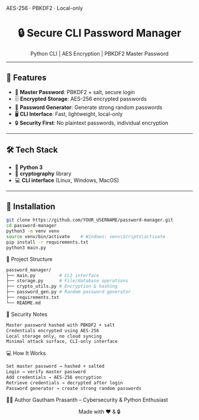 <!-- flicker overlay for neon effect -->
<rect x="-10" y="-64" width="1100" height="120" fill="url(#g1)" opacity="0.06">
<animate attributeName="opacity" values="0.06;0.18;0.06" dur="3s" repeatCount="indefinite"/>
</rect>


<!-- subtle glitch bars -->
<rect x="0" y="-38" width="1200" height="8" fill="#00ffa0" opacity="0.02">
<animate attributeName="x" values="0;10;0" dur="2.4s" repeatCount="indefinite"/>
</rect>


<!-- top tagline -->
<text x="0" y="36" font-family="'Roboto Mono', monospace" font-size="16" fill="#b7ffea" opacity="0.9">
AES-256 · PBKDF2 · Local-only
</text>
<h1 align="center">🔒 Secure CLI Password Manager</h1>
<p align="center">
  Python CLI | AES Encryption | PBKDF2 Master Password
</p>

---

## 🚀 Features
- 🔑 **Master Password**: PBKDF2 + salt, secure login
- 🗄️ **Encrypted Storage**: AES-256 encrypted passwords
- 🎲 **Password Generator**: Generate strong random passwords
- 🖥️ **CLI Interface**: Fast, lightweight, local-only
- 🔒 **Security First**: No plaintext passwords, individual encryption

---

## 🛠️ Tech Stack
- 🐍 **Python 3**  
- 🔐 **cryptography** library  
- 💻 **CLI interface** (Linux, Windows, MacOS)  

---

## 📝 Installation

```bash
git clone https://github.com/YOUR_USERNAME/password-manager.git
cd password-manager
python3 -m venv venv
source venv/bin/activate    # Windows: venv\Scripts\activate
pip install -r requirements.txt
python3 main.py
```
📁 Project Structure
```bash
password_manager/
├── main.py         # CLI interface
├── storage.py      # File/database operations
├── crypto_utils.py # Encryption & hashing
├── password_gen.py # Random password generator
├── requirements.txt
└── README.md
```
🔐 Security Notes
```bash
Master password hashed with PBKDF2 + salt
Credentials encrypted using AES-256
Local storage only, no cloud syncing
Minimal attack surface, CLI-only interface
```
💻 How It Works
```bash
Set master password → hashed + salted
Login → verify master password
Add credentials → AES-256 encryption
Retrieve credentials → decrypted after login
Password generator → create strong random passwords
```
🧑‍💻 Author
Gautham Prasanth – Cybersecurity & Python Enthusiast
<p align="center"> Made with ❤️ & 🔒 </p> 
